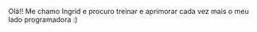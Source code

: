 Olá!! Me chamo Ingrid e procuro treinar e aprimorar cada vez mais o meu lado programadora :)

<!---
grids04/grids04 is a ✨ special ✨ repository because its `README.md` (this file) appears on your GitHub profile.
You can click the Preview link to take a look at your changes.
--->
